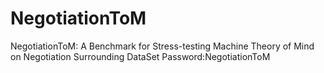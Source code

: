 # NegotiationToM
NegotiationToM: A Benchmark for Stress-testing Machine Theory of Mind on Negotiation Surrounding
DataSet Password:NegotiationToM
